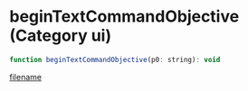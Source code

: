 # beginTextCommandObjective (Category ui)

```js
function beginTextCommandObjective(p0: string): void
```

[filename](beginTextCommandObjective_m.md ':include')